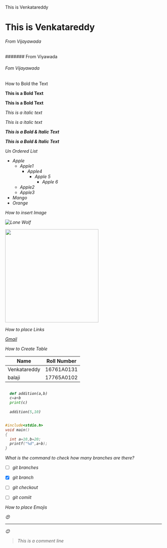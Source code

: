 
<h>This is Venkatareddy</h1>

# This is Venkatareddy

###### From Vijayawada

####### From Viyawada

<h6>Fom  Vijayawada</h6>

How to Bold the Text

**This is a Bold Text**

<b>This is a Bold Text</b>

*This is a italic text*

<i>This is a italic text<i>

***This is a Bold & Italic Text***

<b><i>This is a Bold & Italic Text</i></b>

Un Ordered List

- Apple
  - Apple1
    - Apple4
      - Apple 5
        - Apple 6
  - Apple2
  - Apple3
- Mango
- Orange

How to insert Image

![Lone Wolf](https://www.fearlessmotivation.com/wp-content/uploads/2019/06/lone-wolf-web-750x400.jpg)

<img src="https://www.fearlessmotivation.com/wp-content/uploads/2019/06/lone-wolf-web-750x400.jpg" width=300 height=300>

How to place Links

[Gmail](https://www.gmail.com/)

How to Create Table 

Name | Roll Number
---- | ------
Venkatareddy | 16761A0131
balaji | 17765A0102

```python

  def addition(a,b)
  c=a+b
  print(c)
  
  addition(5,10)
  ```
  
  ```c
  
  #include<stdio.h>
  void main()
  {
    int a=10,b=20;
    printf("%d",a+b);
  }
  ```
  
  What is the command to check how many branches are there?
  - [ ] git branches
  - [x] git branch
  - [ ] git checkout
  - [ ] git comiit
  
  
  How to place Emojis
  
  :heart_eyes:
  
  ------------
  
  :blush:
  
  >This is a comment line
  






